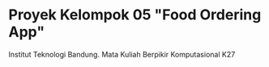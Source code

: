 # Proyek Kelompok 05 "Food Ordering App"  
Institut Teknologi Bandung. Mata Kuliah Berpikir Komputasional K27